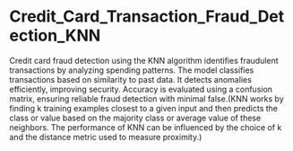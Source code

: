 # Credit_Card_Transaction_Fraud_Detection_KNN
Credit card fraud detection using the KNN algorithm identifies fraudulent transactions by analyzing spending patterns. The model classifies transactions based on similarity to past data. It detects anomalies efficiently, improving security. Accuracy is evaluated using a confusion matrix, ensuring reliable fraud detection with minimal false.(KNN works by finding k training examples closest to a given input and then predicts the class or value based on the majority class or average value of these neighbors. The performance of KNN can be influenced by the choice of k and the distance metric used to measure proximity.)
